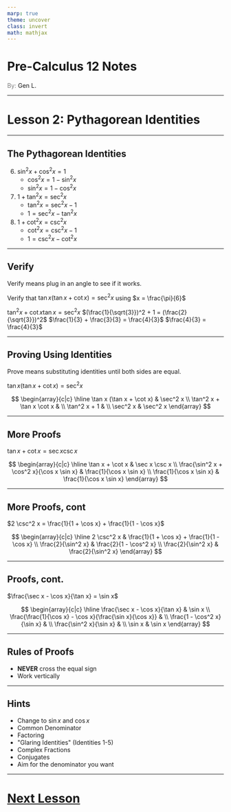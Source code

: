 ```yaml
---
marp: true
theme: uncover
class: invert
math: mathjax
---
```


# <!--fit--> Pre-Calculus 12 Notes
<span style="color:grey">By:</span> Gen L.

<!--_footer: In partnership with Hyperion University, 2024-->

---

<!--paginate: true-->

# Lesson 2: Pythagorean Identities

---

## The Pythagorean Identities

6. $\sin^2 x + \cos^2 x = 1$
    * $\cos^2 x = 1 - \sin^2 x$
    * $\sin^2 x = 1 - \cos^2 x$
7. $1 + \tan^2 x = \sec^2 x$
    * $\tan^2 x = \sec^2 x - 1$
    * $1 = \sec^2 x - \tan^2 x$
8. $1 + \cot^2 x = \csc^2 x$
    * $\cot^2 x = \csc^2 x - 1$
    * $1 = \csc^2 x - \cot^2 x$

---

## Verify

Verify means plug in an angle to see if it works.

Verify that $\tan x (\tan x + \cot x) = \sec^2 x$ using $x = \frac{\pi}{6}$

$\tan^2 x + \cot x \tan x = \sec^2 x$
$(\frac{1}{\sqrt{3}})^2 + 1 = (\frac{2}{\sqrt{3}})^2$
$\frac{1}{3} + \frac{3}{3} = \frac{4}{3}$
$\frac{4}{3} = \frac{4}{3}$

---

## Proving Using Identities

Prove means substituting identities until both sides are equal.

$\tan x (\tan x + \cot x) = \sec^2 x$

$$
    \begin{array}{c|c}
        \hline
        \tan x (\tan x + \cot x) & \sec^2 x \\
        \tan^2 x + \tan x \cot x & \\
        \tan^2 x + 1 & \\
        \sec^2 x & \sec^2 x
    \end{array}
$$

---

## More Proofs

$\tan x + \cot x = \sec x \csc x$

$$
    \begin{array}{c|c}
        \hline
        \tan x + \cot x & \sec x \csc x \\
        \frac{\sin^2 x + \cos^2 x}{\cos x \sin x} & \frac{1}{\cos x \sin x}  \\
        \frac{1}{\cos x \sin x} & \frac{1}{\cos x \sin x}
    \end{array}
$$

---

## More Proofs, cont

$2 \csc^2 x = \frac{1}{1 + \cos x} + \frac{1}{1 - \cos x}$

$$
    \begin{array}{c|c}
        \hline
        2 \csc^2 x & \frac{1}{1 + \cos x} + \frac{1}{1 - \cos x} \\
        \frac{2}{\sin^2 x} & \frac{2}{1 - \cos^2 x} \\
        \frac{2}{\sin^2 x} & \frac{2}{\sin^2 x}
    \end{array}
$$

---

## Proofs, cont.

$\frac{\sec x - \cos x}{\tan x} = \sin x$

$$
    \begin{array}{c|c}
        \hline
        \frac{\sec x - \cos x}{\tan x} & \sin x \\
        \frac{\frac{1}{\cos x} - \cos x}{\frac{\sin x}{\cos x}} & \\
        \frac{1 - \cos^2 x}{\sin x} & \\
        \frac{\sin^2 x}{\sin x} & \\
        \sin x & \sin x
    \end{array}
$$

---

## Rules of Proofs

* **NEVER** cross the equal sign
* Work vertically

---

## Hints
* Change to $\sin x$ and $\cos x$
* Common Denominator
* Factoring
* "Glaring Identities" (Identities 1-5)
* Complex Fractions
* Conjugates
* Aim for the denominator you want

---

# [Next Lesson <i class="fa-solid fa-circle-arrow-right"></i>](Lesson%203%20(Sum%20and%20Difference).html)

<link rel="stylesheet" href="https://cdnjs.cloudflare.com/ajax/libs/font-awesome/6.3.0/css/all.min.css">